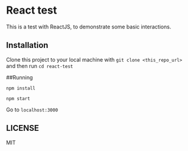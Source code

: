# React test

This is a test with ReactJS, to demonstrate some basic interactions.

## Installation

Clone this project to your local machine with `git clone <this_repo_url>` and then run `cd react-test`

##Running

`npm install`

`npm start`

Go to `localhost:3000`

## LICENSE

MIT
